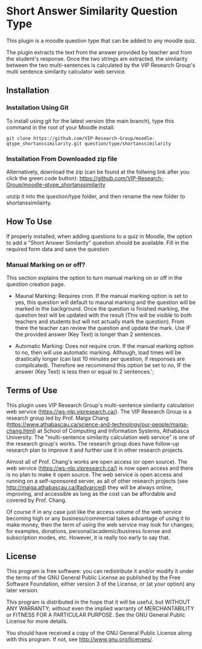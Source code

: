 # Short Answer Similarity Question Type

This plugin is a moodle question type that can be added to any moodle quiz.

The plugin extracts the text from the answer provided by teacher and from the student's response. Once the two strings are extracted, the similarity between the two multi-sentences is calculated by the VIP Research Group's multi sentence similarity calculator web service.

## Installation

### Installation Using Git 

To install using git for the latest version (the main branch), type this command in the
root of your Moodle install:

    git clone https://github.com/VIP-Research-Group/moodle-qtype_shortanssimilarity.git question/type/shortanssimilarity

### Installation From Downloaded zip file

Alternatively, download the zip (can be found at the follwing link after you click the green code button): https://github.com/VIP-Research-Group/moodle-qtype_shortanssimilarity

unzip it into the question/type folder, and then rename the new folder to shortanssimilairty.

## How To Use

If properly installed, when adding questions to a quiz in Moodle, the option to add a "Short Answer Similarity" question should be available. Fill in the required form data and save the question

### Manual Marking on or off?

This section explains the option to turn manual marking on or off in the question creation page.

- Maunal Marking: Requires cron. If the manual marking option is set to yes, this question will default to maunal marking and the question will be marked in the background. Once the question is finished marking, the question text will be updated with the result (This will be visible to both teachers and students but will not actually mark the question). From there the teacher can review the question and update the mark. Use IF the provided answer (Key Text) is longer than 2 sentences.

- Automatic Marking: Does not require cron. If the manual marking option to no, then will use automatic marking. Although, load times will be drastically longer (can last 10 minutes per question, if responses are compilcated). Therefore we recommend this option be set to no, IF the answer (Key Text) is less then or equal to 2 sentences.';
 
 ## Terms of Use
 This plugin uses VIP Research Group's multi-sentence similarity calculation web service (https://ws-nlp.vipresearch.ca/). The VIP Research Group is a research group led by Prof. Maiga Chang (https://www.athabascau.ca/science-and-technology/our-people/maiga-chang.html) at School of Computing and Information Systems, Athabasca University. The "multi-sentence similarity calculation web service" is one of the research group's works. The research group does have follow-up research plan to improve it and further use it in other research projects.
 
 Almost all of Prof. Chang's works are open access (or open source). The web service (https://ws-nlp.vipresearch.ca/) is now open access and there is no plan to make it open source. The web service is open access and running on a self-sponsored server, as all of other research projects (see http://maiga.athabascau.ca/#advanced) they will be always online, improving, and accessible as long as the cost can be affordable and covered by Prof. Chang.
 
 Of course if in any case just like the access volume of the web service becoming high or any business/commercial takes advantage of using it to make money, then the term of using the web service may look for changes; for examples, donations, personal/academic/business license and subscription modes, etc. However, it is really too early to say that.

## License

This program is free software: you can redistribute it and/or modify it under the terms of the GNU General Public License as published by the Free Software Foundation, either version 3 of the License, or (at your option) any later version.

This program is distributed in the hope that it will be useful, but WITHOUT ANY WARRANTY; without even the implied warranty of MERCHANTABILITY or FITNESS FOR A PARTICULAR PURPOSE. See the GNU General Public License for more details.

You should have received a copy of the GNU General Public License along with this program. If not, see http://www.gnu.org/licenses/.
